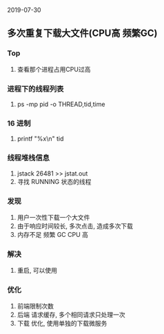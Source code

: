 2019-07-30

## 多次重复下载大文件(CPU高 频繁GC)

### Top
1. 查看那个进程占用CPU过高

### 进程下的线程列表
1. ps -mp pid -o THREAD,tid,time

### 16 进制
1. printf "%x\n" tid

### 线程堆栈信息
1. jstack 26481 >> jstat.out
2. 寻找 RUNNING 状态的线程

### 发现
1. 用户一次性下载一个大文件
2. 由于响应时间较长, 多次点击, 造成多次下载
3. 内存不足 频繁 GC CPU 高

### 解决
1. 重启, 可以使用

### 优化
1. 前端限制次数
2. 后端 请求缓存, 多个相同请求只处理一次
3. 下载 优化, 使用单独的下载微服务